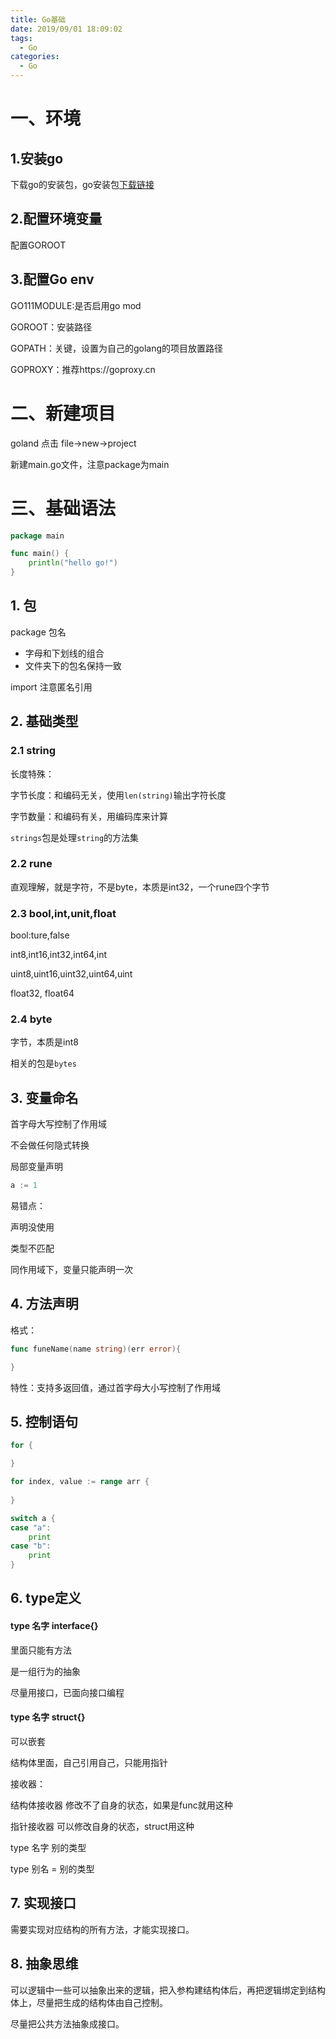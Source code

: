 ```yaml
---
title: Go基础
date: 2019/09/01 18:09:02
tags:
  - Go
categories:
  - Go
---
```




# 一、环境

## 1.安装go

下载go的安装包，go安装包[下载链接](https://studygolang.com/dl)

## 2.配置环境变量

配置GOROOT

## 3.配置Go env

GO111MODULE:是否启用go mod

GOROOT：安装路径

GOPATH：关键，设置为自己的golang的项目放置路径

GOPROXY：推荐https://goproxy.cn

# 二、新建项目

goland 点击 file->new->project

新建main.go文件，注意package为main

# 三、基础语法

```go
package main

func main() {
	println("hello go!")
}
```

## 1. 包

package 包名 

- 字母和下划线的组合
- 文件夹下的包名保持一致

import 注意匿名引用

## 2. 基础类型

### 2.1 string

长度特殊：

字节长度：和编码无关，使用`len(string)`输出字符长度

字节数量：和编码有关，用编码库来计算

`strings`包是处理`string`的方法集

### 2.2 rune

直观理解，就是字符，不是byte，本质是int32，一个rune四个字节

### 2.3 bool,int,unit,float

bool:ture,false

int8,int16,int32,int64,int

uint8,uint16,uint32,uint64,uint

float32, float64

### 2.4 byte

字节，本质是int8

相关的包是`bytes`

## 3. 变量命名

首字母大写控制了作用域

不会做任何隐式转换

局部变量声明

```go
a := 1
```

易错点：

声明没使用

类型不匹配

同作用域下，变量只能声明一次

## 4. 方法声明

格式：

```go
func funeName(name string)(err error){

}
```

特性：支持多返回值，通过首字母大小写控制了作用域

## 5. 控制语句

```go
for {

}

for index, value := range arr {
    
}

switch a {
case "a":
    print
case "b":
    print
}
```



## 6. type定义

#### type 名字 interface{}

里面只能有方法

是一组行为的抽象

尽量用接口，已面向接口编程

#### type 名字 struct{}

可以嵌套

结构体里面，自己引用自己，只能用指针

接收器：

结构体接收器 修改不了自身的状态，如果是func就用这种

指针接收器 可以修改自身的状态，struct用这种

type 名字 别的类型

type 别名 = 别的类型

## 7. 实现接口

需要实现对应结构的所有方法，才能实现接口。

## 8. 抽象思维

可以逻辑中一些可以抽象出来的逻辑，把入参构建结构体后，再把逻辑绑定到结构体上，尽量把生成的结构体由自己控制。

尽量把公共方法抽象成接口。

